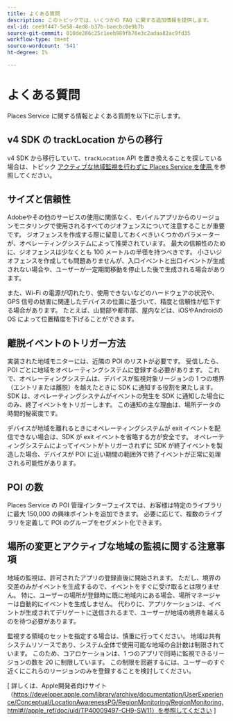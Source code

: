 ```yaml
---
title: よくある質問
description: このトピックでは、いくつかの FAQ に関する追加情報を提供します。
exl-id: cee9f447-5e50-4ed8-b37b-baecbc0e9b7b
source-git-commit: 010de286c25c1eeb989fb76e3c2adaa82ac9fd35
workflow-type: tm+mt
source-wordcount: '541'
ht-degree: 1%

---
```


# よくある質問

Places Service に関する情報とよくある質問を以下に示します。

## v4 SDK の trackLocation からの移行

v4 SDK から移行していて、`trackLocation` API を置き換えることを探している場合は、トピック [&#x200B; アクティブな地域監視を行わずに Places Service を使用 &#x200B;](use-places-without-active-monitoring.md) を参照してください。

## サイズと信頼性

Adobeやその他のサービスの使用に関係なく、モバイルアプリからのリージョンモニタリングで使用されるすべてのジオフェンスについて注意することが重要です。 ジオフェンスを作成する際に留意しておくべきいくつかのパラメーターが、オペレーティングシステムによって推奨されています。 最大の信頼性のために、ジオフェンスは少なくとも 100 メートルの半径を持つべきです。 小さいジオフェンスを作成しても問題ありませんが、入口イベントと出口イベントが生成されない場合や、ユーザーが一定期間移動を停止した後で生成される場合があります。

また、Wi-Fi の電源が切れたり、使用できないなどのハードウェアの状況や、GPS 信号の妨害に関連したデバイスの位置に基づいて、精度と信頼性が低下する場合があります。 たとえば、山間部や都市部、屋内などは、iOSやAndroidの OS によって位置精度を下げることができます。

## 離脱イベントのトリガー方法

実装された地域モニターには、近隣の POI のリストが必要です。 受信したら、POI ごとに地域をオペレーティングシステムに登録する必要があります。 これで、オペレーティングシステムは、デバイスが監視対象リージョンの 1 つの境界（エントリまたは離脱）を越えたときに SDK に通知する役割を果たします。 SDK は、オペレーティングシステムがイベントの発生を SDK に通知した場合にのみ、終了イベントをトリガーします。 この通知の主な理由は、場所データの時間的秘密度です。

デバイスが地域を離れるときにオペレーティングシステムが exit イベントを配信できない場合は、SDK が exit イベントを省略する方が安全です。 オペレーティングシステムによってイベントがトリガーされずに SDK が終了イベントを製造した場合、デバイスが POI に近い期間の範囲外で終了イベントが正常に処理される可能性があります。

## POI の数

Places Service の POI 管理インターフェイスでは、お客様は特定のライブラリに最大 150,000 の興味ポイントを追加できます。 必要に応じて、複数のライブラリを定義して POI のグループをセグメント化できます。

## 場所の変更とアクティブな地域の監視に関する注意事項

地域の監視は、許可されたアプリの登録直後に開始されます。 ただし、境界の交差のみがイベントを生成するので、イベントをすぐに受け取るとは限りません。 特に、ユーザーの場所が登録時に既に地域内にある場合、場所マネージャーは自動的にイベントを生成しません。 代わりに、アプリケーションは、イベントが生成されてデリゲートに送信されるまで、ユーザーが地域の境界を越えるのを待つ必要があります。

監視する領域のセットを指定する場合は、慎重に行ってください。 地域は共有システムリソースであり、システム全体で使用可能な地域の合計数は制限されています。 このため、コアロケーションは、1 つのアプリで同時に監視できるリージョンの数を 20 に制限しています。 この制限を回避するには、ユーザーのすぐ近くにこれらのリージョンのみを登録することを検討してください。

[ 詳しくは、Apple開発者向けサイト（https://developer.apple.com/library/archive/documentation/UserExperience/Conceptual/LocationAwarenessPG/RegionMonitoring/RegionMonitoring.html#//apple_ref/doc/uid/TP40009497-CH9-SW11）を参照してください ]
